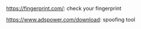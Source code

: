 https://fingerprint.com/: check your fingerprint

https://www.adspower.com/download: spoofing tool

